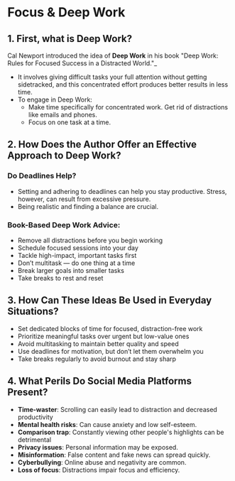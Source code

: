 # Focus & Deep Work

## 1. First, what is Deep Work?

Cal Newport introduced the idea of **Deep Work** in his book "Deep Work: Rules for Focused Success in a Distracted World."_

- It involves giving difficult tasks your full attention without getting sidetracked, and this concentrated effort produces better results in less time.
- To engage in Deep Work:
  - Make time specifically for concentrated work. Get rid of distractions like emails and phones.
  - Focus on one task at a time.

## 2. How Does the Author Offer an Effective Approach to Deep Work?

### Do Deadlines Help?

- Setting and adhering to deadlines can help you stay productive. Stress, however, can result from excessive pressure.
- Being realistic and finding a balance are crucial.

### Book-Based Deep Work Advice:

- Remove all distractions before you begin working
- Schedule focused sessions into your day
- Tackle high-impact, important tasks first
- Don’t multitask — do one thing at a time
- Break larger goals into smaller tasks
- Take breaks to rest and reset

## 3. How Can These Ideas Be Used in Everyday Situations?

- Set dedicated blocks of time for focused, distraction-free work
- Prioritize meaningful tasks over urgent but low-value ones
- Avoid multitasking to maintain better quality and speed
- Use deadlines for motivation, but don’t let them overwhelm you
- Take breaks regularly to avoid burnout and stay sharp

## 4. What Perils Do Social Media Platforms Present?

- **Time-waster**: Scrolling can easily lead to distraction and decreased productivity
- **Mental health risks**: Can cause anxiety and low self-esteem.
- **Comparison trap**: Constantly viewing other people's highlights can be detrimental
- **Privacy issues**: Personal information may be exposed.
- **Misinformation**: False content and fake news can spread quickly.
- **Cyberbullying**: Online abuse and negativity are common.
- **Loss of focus**: Distractions impair focus and efficiency.


